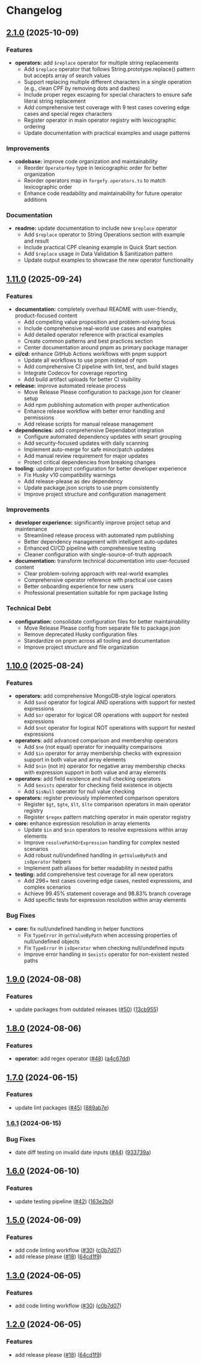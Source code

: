 # Changelog

## [2.1.0](https://github.com/DMBerlin/json-forgefy/compare/v2.0.1...v2.1.0) (2025-10-09)

### Features

* **operators:** add `$replace` operator for multiple string replacements
  - Add `$replace` operator that follows String.prototype.replace() pattern but accepts array of search values
  - Support replacing multiple different characters in a single operation (e.g., clean CPF by removing dots and dashes)
  - Include proper regex escaping for special characters to ensure safe literal string replacement
  - Add comprehensive test coverage with 9 test cases covering edge cases and special regex characters
  - Register operator in main operator registry with lexicographic ordering
  - Update documentation with practical examples and usage patterns

### Improvements

* **codebase:** improve code organization and maintainability
  - Reorder `OperatorKey` type in lexicographic order for better organization
  - Reorder operators map in `forgefy.operators.ts` to match lexicographic order
  - Enhance code readability and maintainability for future operator additions

### Documentation

* **readme:** update documentation to include new `$replace` operator
  - Add `$replace` operator to String Operations section with example and result
  - Include practical CPF cleaning example in Quick Start section
  - Add `$replace` usage in Data Validation & Sanitization pattern
  - Update output examples to showcase the new operator functionality

## [1.11.0](https://www.github.com/DMBerlin/json-forgefy/compare/v1.9.0...v1.10.0) (2025-09-24)

### Features

* **documentation:** completely overhaul README with user-friendly, product-focused content
  - Add compelling value proposition and problem-solving focus
  - Include comprehensive real-world use cases and examples
  - Add detailed operator reference with practical examples
  - Create common patterns and best practices section
  - Center documentation around pnpm as primary package manager
* **ci/cd:** enhance GitHub Actions workflows with pnpm support
  - Update all workflows to use pnpm instead of npm
  - Add comprehensive CI pipeline with lint, test, and build stages
  - Integrate Codecov for coverage reporting
  - Add build artifact uploads for better CI visibility
* **release:** improve automated release process
  - Move Release Please configuration to package.json for cleaner setup
  - Add npm publishing automation with proper authentication
  - Enhance release workflow with better error handling and permissions
  - Add release scripts for manual release management
* **dependencies:** add comprehensive Dependabot integration
  - Configure automated dependency updates with smart grouping
  - Add security-focused updates with daily scanning
  - Implement auto-merge for safe minor/patch updates
  - Add manual review requirement for major updates
  - Protect critical dependencies from breaking changes
* **tooling:** update project configuration for better developer experience
  - Fix Husky v10 compatibility warnings
  - Add release-please as dev dependency
  - Update package.json scripts to use pnpm consistently
  - Improve project structure and configuration management

### Improvements

* **developer experience:** significantly improve project setup and maintenance
  - Streamlined release process with automated npm publishing
  - Better dependency management with intelligent auto-updates
  - Enhanced CI/CD pipeline with comprehensive testing
  - Cleaner configuration with single-source-of-truth approach
* **documentation:** transform technical documentation into user-focused content
  - Clear problem-solving approach with real-world examples
  - Comprehensive operator reference with practical use cases
  - Better onboarding experience for new users
  - Professional presentation suitable for npm package listing

### Technical Debt

* **configuration:** consolidate configuration files for better maintainability
  - Move Release Please config from separate file to package.json
  - Remove deprecated Husky configuration files
  - Standardize on pnpm across all tooling and documentation
  - Improve project structure and file organization

## [1.10.0](https://www.github.com/DMBerlin/json-forgefy/compare/v1.9.0...v1.10.0) (2025-08-24)

### Features

* **operators:** add comprehensive MongoDB-style logical operators
  - Add `$and` operator for logical AND operations with support for nested expressions
  - Add `$or` operator for logical OR operations with support for nested expressions  
  - Add `$not` operator for logical NOT operations with support for nested expressions
* **operators:** add advanced comparison and membership operators
  - Add `$ne` (not equal) operator for inequality comparisons
  - Add `$in` operator for array membership checks with expression support in both value and array elements
  - Add `$nin` (not in) operator for negative array membership checks with expression support in both value and array elements
* **operators:** add field existence and null checking operators
  - Add `$exists` operator for checking field existence in objects
  - Add `$isNull` operator for null value checking
* **operators:** register previously implemented comparison operators
  - Register `$gt`, `$gte`, `$lt`, `$lte` comparison operators in main operator registry
  - Register `$regex` pattern matching operator in main operator registry
* **core:** enhance expression resolution in array elements
  - Update `$in` and `$nin` operators to resolve expressions within array elements
  - Improve `resolvePathOrExpression` handling for complex nested scenarios
  - Add robust null/undefined handling in `getValueByPath` and `isOperator` helpers
  - Implement path aliases for better readability in nested paths
* **testing:** add comprehensive test coverage for all new operators
  - Add 296+ test cases covering edge cases, nested expressions, and complex scenarios
  - Achieve 99.45% statement coverage and 98.83% branch coverage
  - Add specific tests for expression resolution within array elements

### Bug Fixes

* **core:** fix null/undefined handling in helper functions
  - Fix `TypeError` in `getValueByPath` when accessing properties of null/undefined objects
  - Fix `TypeError` in `isOperator` when checking null/undefined inputs
  - Improve error handling in `$exists` operator for non-existent nested paths

## [1.9.0](https://www.github.com/DMBerlin/json-forgefy/compare/v1.8.0...v1.9.0) (2024-08-08)


### Features

* update packages from outdated releases ([#50](https://www.github.com/DMBerlin/json-forgefy/issues/50)) ([13cb955](https://www.github.com/DMBerlin/json-forgefy/commit/13cb955c74d3f9986846ff6f909aa2d5ef986794))

## [1.8.0](https://www.github.com/DMBerlin/json-forgefy/compare/v1.7.0...v1.8.0) (2024-08-06)


### Features

* **operator:** add regex operator ([#48](https://www.github.com/DMBerlin/json-forgefy/issues/48)) ([a4c67dd](https://www.github.com/DMBerlin/json-forgefy/commit/a4c67dded97aae0ec334c8c59fd52704ab17d288))

## [1.7.0](https://www.github.com/DMBerlin/json-forgefy/compare/v1.6.1...v1.7.0) (2024-06-15)


### Features

* update lint packages ([#45](https://www.github.com/DMBerlin/json-forgefy/issues/45)) ([889ab7e](https://www.github.com/DMBerlin/json-forgefy/commit/889ab7e920f775dbaeb8addcd48e9776785a845c))

### [1.6.1](https://www.github.com/DMBerlin/json-forgefy/compare/v1.6.0...v1.6.1) (2024-06-15)


### Bug Fixes

* date diff testing on invalid date inputs ([#44](https://www.github.com/DMBerlin/json-forgefy/issues/44)) ([933739a](https://www.github.com/DMBerlin/json-forgefy/commit/933739a3af25bc0d229606dd7b615d8c382da22b))

## [1.6.0](https://www.github.com/DMBerlin/json-forgefy/compare/v1.5.0...v1.6.0) (2024-06-10)


### Features

* update testing pipeline ([#42](https://www.github.com/DMBerlin/json-forgefy/issues/42)) ([163e2b0](https://www.github.com/DMBerlin/json-forgefy/commit/163e2b0bd8d6c81d9938cd6e7afb8db0d4b9cbfb))

## [1.5.0](https://www.github.com/DMBerlin/json-forgefy/compare/v1.4.0...v1.5.0) (2024-06-09)


### Features

* add code linting workflow ([#30](https://www.github.com/DMBerlin/json-forgefy/issues/30)) ([c0b7d07](https://www.github.com/DMBerlin/json-forgefy/commit/c0b7d07b5ecd4449661d28cf15b0f823e44bad52))
* add release please ([#18](https://www.github.com/DMBerlin/json-forgefy/issues/18)) ([64cd1f9](https://www.github.com/DMBerlin/json-forgefy/commit/64cd1f9046da4c2d505ee3c71420c34ca47ce68f))

## [1.3.0](https://github.com/DMBerlin/json-forgefy/compare/v1.2.0...v1.3.0) (2024-06-05)


### Features

* add code linting workflow ([#30](https://github.com/DMBerlin/json-forgefy/issues/30)) ([c0b7d07](https://github.com/DMBerlin/json-forgefy/commit/c0b7d07b5ecd4449661d28cf15b0f823e44bad52))

## [1.2.0](https://github.com/DMBerlin/json-forgefy/compare/v1.1.0...v1.2.0) (2024-06-05)


### Features

* add release please ([#18](https://github.com/DMBerlin/json-forgefy/issues/18)) ([64cd1f9](https://github.com/DMBerlin/json-forgefy/commit/64cd1f9046da4c2d505ee3c71420c34ca47ce68f))
